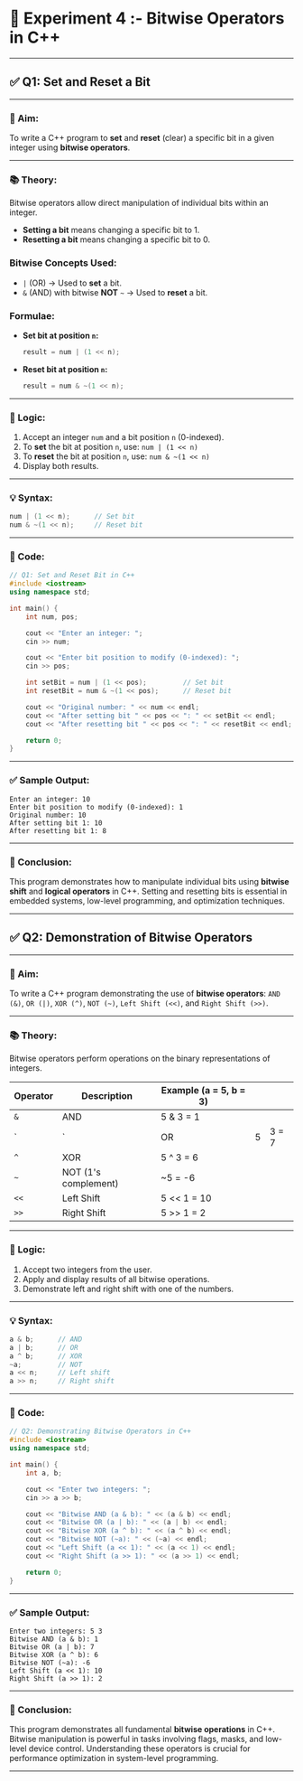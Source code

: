 # 🧪 Experiment 4 :- Bitwise Operators in C++

---

## ✅ Q1: Set and Reset a Bit

---

### 🎯 Aim:

To write a C++ program to **set** and **reset** (clear) a specific bit in a given integer using **bitwise operators**.

---

### 📚 Theory:

Bitwise operators allow direct manipulation of individual bits within an integer.

* **Setting a bit** means changing a specific bit to 1.
* **Resetting a bit** means changing a specific bit to 0.

### Bitwise Concepts Used:

* `|` (OR) → Used to **set** a bit.
* `&` (AND) with bitwise **NOT** `~` → Used to **reset** a bit.

### Formulae:

* **Set bit at position `n`:**

  ```cpp
  result = num | (1 << n);
  ```
* **Reset bit at position `n`:**

  ```cpp
  result = num & ~(1 << n);
  ```

---

### 🧠 Logic:

1. Accept an integer `num` and a bit position `n` (0-indexed).
2. To **set** the bit at position `n`, use: `num | (1 << n)`
3. To **reset** the bit at position `n`, use: `num & ~(1 << n)`
4. Display both results.

---

### 💡 Syntax:

```cpp
num | (1 << n);      // Set bit
num & ~(1 << n);     // Reset bit
```

---

### 🧾 Code:

```cpp
// Q1: Set and Reset Bit in C++
#include <iostream>
using namespace std;

int main() {
    int num, pos;

    cout << "Enter an integer: ";
    cin >> num;

    cout << "Enter bit position to modify (0-indexed): ";
    cin >> pos;

    int setBit = num | (1 << pos);         // Set bit
    int resetBit = num & ~(1 << pos);      // Reset bit

    cout << "Original number: " << num << endl;
    cout << "After setting bit " << pos << ": " << setBit << endl;
    cout << "After resetting bit " << pos << ": " << resetBit << endl;

    return 0;
}
```

---

### ✅ Sample Output:

```
Enter an integer: 10
Enter bit position to modify (0-indexed): 1
Original number: 10
After setting bit 1: 10
After resetting bit 1: 8
```

---

### 📌 Conclusion:

This program demonstrates how to manipulate individual bits using **bitwise shift** and **logical operators** in C++. Setting and resetting bits is essential in embedded systems, low-level programming, and optimization techniques.

---

## ✅ Q2: Demonstration of Bitwise Operators

---

### 🎯 Aim:

To write a C++ program demonstrating the use of **bitwise operators**:
`AND (&)`, `OR (|)`, `XOR (^)`, `NOT (~)`, `Left Shift (<<)`, and `Right Shift (>>)`.

---

### 📚 Theory:

Bitwise operators perform operations on the binary representations of integers.

| Operator | Description          | Example (a = 5, b = 3) |   |       |
| -------- | -------------------- | ---------------------- | - | ----- |
| `&`      | AND                  | 5 & 3 = 1              |   |       |
| \`       | \`                   | OR                     | 5 | 3 = 7 |
| `^`      | XOR                  | 5 ^ 3 = 6              |   |       |
| `~`      | NOT (1's complement) | \~5 = -6               |   |       |
| `<<`     | Left Shift           | 5 << 1 = 10            |   |       |
| `>>`     | Right Shift          | 5 >> 1 = 2             |   |       |

---

### 🧠 Logic:

1. Accept two integers from the user.
2. Apply and display results of all bitwise operations.
3. Demonstrate left and right shift with one of the numbers.

---

### 💡 Syntax:

```cpp
a & b;      // AND
a | b;      // OR
a ^ b;      // XOR
~a;         // NOT
a << n;     // Left shift
a >> n;     // Right shift
```

---

### 🧾 Code:

```cpp
// Q2: Demonstrating Bitwise Operators in C++
#include <iostream>
using namespace std;

int main() {
    int a, b;

    cout << "Enter two integers: ";
    cin >> a >> b;

    cout << "Bitwise AND (a & b): " << (a & b) << endl;
    cout << "Bitwise OR (a | b): " << (a | b) << endl;
    cout << "Bitwise XOR (a ^ b): " << (a ^ b) << endl;
    cout << "Bitwise NOT (~a): " << (~a) << endl;
    cout << "Left Shift (a << 1): " << (a << 1) << endl;
    cout << "Right Shift (a >> 1): " << (a >> 1) << endl;

    return 0;
}
```

---

### ✅ Sample Output:

```
Enter two integers: 5 3
Bitwise AND (a & b): 1
Bitwise OR (a | b): 7
Bitwise XOR (a ^ b): 6
Bitwise NOT (~a): -6
Left Shift (a << 1): 10
Right Shift (a >> 1): 2
```

---

### 📌 Conclusion:

This program demonstrates all fundamental **bitwise operations** in C++. Bitwise manipulation is powerful in tasks involving flags, masks, and low-level device control. Understanding these operators is crucial for performance optimization in system-level programming.

---
